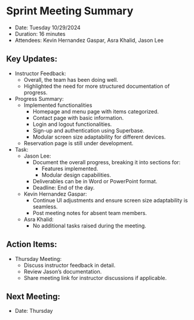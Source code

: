 # Sprint Meeting Summary
- Date: Tuesday 10/29/2024
- Duration: 16 minutes
- Attendees: Kevin Hernandez Gaspar, Asra Khalid, Jason Lee

## Key Updates:
  - Instructor Feedback:
    - Overall, the team has been doing well.
    - Highlighted the need for more structured documentation of progress.
  - Progress Summary:
    - Implemented functionalities
      - Homepage and menu page with items categorized.
      - Contact page with basic information.
      - Login and logout functionalities.
      - Sign-up and authentication using Superbase.
      - Modular screen size adaptability for different devices.
    - Reservation page is still under development.
  - Task:
    - Jason Lee:
      - Document the overall progress, breaking it into sections for:
        - Features implemented.
        - Modular design capabilities.
      - Deliverables can be in Word or PowerPoint format.
      - Deadline: End of the day.
    - Kevin Hernandez Gaspar:
      - Continue UI adjustments and ensure screen size adaptability is seamless.
      - Post meeting notes for absent team members.
    - Asra Khalid:
      - No additional tasks raised during the meeting.
 ## Action Items:
  - Thursday Meeting:
      - Discuss instructor feedback in detail.
      - Review Jason’s documentation.
      - Share meeting link for instructor discussions if applicable.
 ## Next Meeting:
  - Date: Thursday
